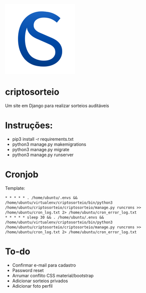 ![Criptosorteio logo](https://github.com/alepmaros/criptosorteio/blob/master/criptosorteio/static/img/criptosorteio_logo.png)

# criptosorteio

Um site em Django para realizar sorteios auditáveis

# Instruções:

- pip3 install -r requirements.txt
- python3 manage.py makemigrations
- python3 manage.py migrate
- python3 manage.py runserver


# Cronjob

Template:

```
* * * * * . /home/ubuntu/.envs && /home/ubuntu/virtualenv/criptosorteio/bin/python3 /home/ubuntu/criptosorteio/criptosorteio/manage.py runcrons >> /home/ubuntu/cron_log.txt 2> /home/ubuntu/cron_error_log.txt
* * * * * sleep 30 && . /home/ubuntu/.envs && /home/ubuntu/virtualenv/criptosorteio/bin/python3 /home/ubuntu/criptosorteio/criptosorteio/manage.py runcrons >> /home/ubuntu/cron_log.txt 2> /home/ubuntu/cron_error_log.txt
```

# To-do

- Confirmar e-mail para cadastro
- Password reset
- Arrumar conflito CSS material/bootstrap
- Adicionar sorteios privados
- Adicionar foto perfil